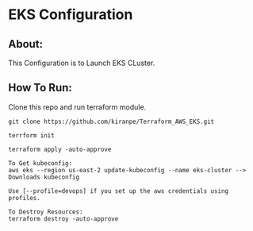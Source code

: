 # EKS Configuration

About:
------
  This Configuration is to Launch EKS CLuster.
 
How To Run:
-----------
  Clone this repo and run terraform module.
  
    git clone https://github.com/kiranpe/Terraform_AWS_EKS.git
    
    terrform init
    
    terraform apply -auto-approve
    
    To Get kubeconfig:
    aws eks --region us-east-2 update-kubeconfig --name eks-cluster --> Downloads kubeconfig 
    
    Use [--profile=devops] if you set up the aws credentials using profiles.
    
    To Destroy Resources:
    terraform destroy -auto-approve
